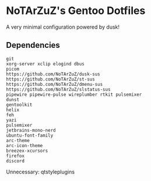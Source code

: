 # NoTArZuZ's Gentoo Dotfiles
A very minimal configuration powered by dusk!

## Dependencies
```
git
xorg-server xclip elogind dbus
picom
https://github.com/NoTArZuZ/dusk-sus
https://github.com/NoTArZuZ/st-sus
https://github.com/NoTArZuZ/dmenu-sus
https://github.com/NoTArZuZ/slstatus-sus
pipewire pipewire-pulse wireplumber rtkit pulsemixer
dunst
gentoolkit
helix
feh
yazi
pulsemixer
jetbrains-mono-nerd
ubuntu-font-family
arc-theme
arc-icon-theme
breezex-xcursors
firefox
discord
```
Unnecessary: qtstyleplugins
